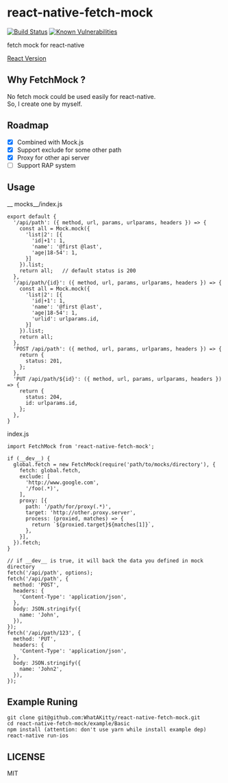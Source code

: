 # react-native-fetch-mock
[![Build Status](https://travis-ci.org/WhatAKitty/react-native-fetch-mock.svg?branch=master)](https://travis-ci.org/WhatAKitty/react-native-fetch-mock)
[![Known Vulnerabilities](https://snyk.io/test/npm/react-native-fetch-mock/badge.svg)](https://snyk.io/test/npm/react-native-fetch-mock)

fetch mock for react-native

[React Version](https://github.com/WhatAKitty/react-fetch-mock)

## Why FetchMock ?
No fetch mock could be used easily for react-native.  
So, I create one by myself.

## Roadmap
- [x] Combined with Mock.js
- [x] Support exclude for some other path
- [x] Proxy for other api server
- [ ] Support RAP system

## Usage

__ mocks__/index.js
```
export default {
  '/api/path': ({ method, url, params, urlparams, headers }) => {
    const all = Mock.mock({
      'list|2': [{
        'id|+1': 1,
        'name': '@first @last',
        'age|18-54': 1,
      }]
    }).list;
    return all;   // default status is 200
  },
  '/api/path/{id}': ({ method, url, params, urlparams, headers }) => {
    const all = Mock.mock({
      'list|2': [{
        'id|+1': 1,
        'name': '@first @last',
        'age|18-54': 1,
        'urlid': urlparams.id,
      }]
    }).list;
    return all;
  },
  'POST /api/path': ({ method, url, params, urlparams, headers }) => {
    return {
      status: 201,
    };
  },
  'PUT /api/path/${id}': ({ method, url, params, urlparams, headers }) => {
    return {
      status: 204,
      id: urlparams.id,
    };
  },
}
```
index.js
```
import FetchMock from 'react-native-fetch-mock';

if (__dev__) {
  global.fetch = new FetchMock(require('path/to/mocks/directory'), {
    fetch: global.fetch,
    exclude: [
      'http://www.google.com',
      '/foo(.*)',
    ],
    proxy: [{
      path: '/path/for/proxy(.*)',
      target: 'http://other.proxy.server',
      process: (proxied, matches) => {
        return `${proxied.target}${matches[1]}`,
      },
    }],
  }).fetch;
}

// if __dev__ is true, it will back the data you defined in mock directory
fetch('/api/path', options);
fetch('/api/path', {
  method: 'POST',
  headers: {
    'Content-Type': 'application/json',
  },
  body: JSON.stringify({
    name: 'John',
  }),
});
fetch('/api/path/123', {
  method: 'PUT',
  headers: {
    'Content-Type': 'application/json',
  },
  body: JSON.stringify({
    name: 'John2',
  }),
});
```

## Example Runing

```
git clone git@github.com:WhatAKitty/react-native-fetch-mock.git
cd react-native-fetch-mock/example/Basic
npm install (attention: don't use yarn while install example dep)
react-native run-ios
```

## LICENSE

MIT
